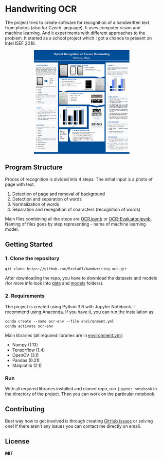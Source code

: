 # Handwriting OCR
The project tries to create software for recognition of a handwritten text from photos (also for Czech language). It uses computer vision and machine learning. And it experiments with different approaches to the problem. It started as a school project which I got a chance to present on Intel ISEF 2018.

<p align="center"><img src ="doc/imgs/poster.png?raw=true" height="340" alt="Sublime's custom image" /></p>

## Program Structure
Proces of recognition is divided into 4 steps. The initial input is a photo of page with text.

1. Detection of page and removal of background
2. Detection and separation of words
3. Normalization of words
4. Separation and recegnition of characters (recognition of words)

Main files combining all the steps are [OCR.ipynb](notebooks/OCR.ipynb) or [OCR-Evaluator.ipynb](notebooks/ocr_evaluator.ipynb). Naming of files goes by step representing - name of machine learning model.

## Getting Started
### 1. Clone the repository
```
git clone https://github.com/Breta01/handwriting-ocr.git
```
After downloading the repo, you have to download the datasets and models (for more info look into [data](data/) and [models](models/) folders).

### 2. Requirements
The project is created using Python 3.6 with Jupyter Notebook. I recommend using Anaconda. If you have it, you can run the installation as:
```
conda create --name ocr-env --file environment.yml
conda activate ocr-env
```
Main libraries (all required libraries are in [environment.yml](environment.yml):
* Numpy (1.13)
* Tensorflow (1.4)
* OpenCV (3.1)
* Pandas (0.21)
* Matplotlib (2.1)

### Run
With all required libraries installed and cloned repo, run `jupyter notebook` in the directory of the project. Then you can work on the particular notebook.

## Contributing
Best way how to get involved is through creating [GitHub issues](https://github.com/Breta01/handwriting-ocr/issues) or solving one! If there aren't any issues you can contact me directly on email.

## License
**MIT**
